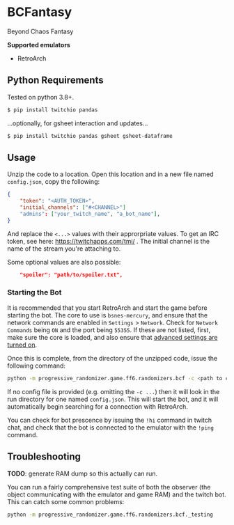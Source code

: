 # BCFantasy

Beyond Chaos Fantasy

**Supported emulators**
  - RetroArch

## Python Requirements

Tested on python 3.8+.

```bash
$ pip install twitchio pandas
```

...optionally, for gsheet interaction and updates...

```bash
$ pip install twitchio pandas gsheet gsheet-dataframe
```

## Usage

Unzip the code to a location. Open this location and in a new file named `config.json`, copy the following:

```json
{
    "token": "<AUTH_TOKEN>",
    "initial_channels": ["#<CHANNEL>"]
    "admins": ["your_twitch_name", "a_bot_name"],
}
```

And replace the `<...>` values with their approrpriate values. To get an IRC token, see here: https://twitchapps.com/tmi/ . The initial channel is the name of the stream you're attaching to.

Some optional values are also possible:

```json
    "spoiler": "path/to/spoiler.txt",
```

### Starting the Bot

It is recommended that you start RetroArch and start the game before starting the bot. The core to use is `bsnes-mercury`, and ensure that the network commands are enabled in `Settings` > `Network`. Check for `Network Commands` being `ON` and the port being `55355`. If these are not listed, first, make sure the core is loaded, and also ensure that [advanced settings are turned on](https://www.reddit.com/r/RetroArch/comments/8ivsv4/cant_see_advanced_network_settings/).

Once this is complete, from the directory of the unzipped code, issue the following command:

```bash
python -m progressive_randomizer.game.ff6.randomizers.bcf -c <path to config file>
```

If no config file is provided (e.g. omitting the `-c ...`) then it will look in the run directory for one named `config.json`. This will start the bot, and it will automatically begin searching for a connection with RetroArch.

You can check for bot prescence by issuing the `!hi` command in twitch chat, and check that the bot is connected to the emulator with the `!ping` command.

## Troubleshooting

__TODO__: generate RAM dump so this actually can run.

You can run a fairly comprehensive test suite of both the observer (the object communicating with the emulator and game RAM) and the twitch bot. This can catch some common problems:

```bash
python -m progressive_randomizer.game.ff6.randomizers.bcf._testing
```
